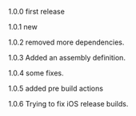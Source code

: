 

1.0.0   first release

1.0.1   new

1.0.2   removed more dependencies.

1.0.3   Added an assembly definition.

1.0.4   some fixes.

1.0.5   added pre build actions

1.0.6   Trying to fix iOS release builds.
